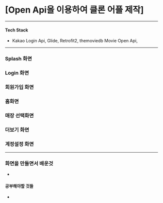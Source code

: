 # [Open Api을 이용하여 클론 어플 제작]
***
#### Tech Stack
* Kakao Login Api, Glide, Retrofit2, themoviedb Movie Open Api, 

***
### Splash 화면


### Login 화면


### 회원가입 화면



### 홈화면



### 매장 선택화면



### 더보기 화면


### 계정설정 화면



***
### 화면을 만들면서 배운것
* 

#### 공부해야할 것들
* 